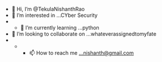 - 👋 Hi, I’m @TekulaNishanthRao
- 👀 I’m interested in ...CYber Security
- - 🌱 I’m currently learning ...python
- 💞️ I’m looking to collaborate on ...whateverassignedtomyfate
- - - 📫 How to reach me ...nishanth@gmail.com

<!---
TekulaNishanthRao/TekulaNishanthRao is a ✨ special ✨ repository because its `README.md` (this file) appears on your GitHub profile.
You can click the Preview link to take a look at your changes.
--->
